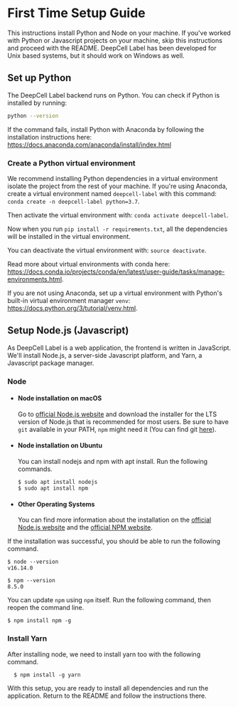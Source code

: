 # First Time Setup Guide

This instructions install Python and Node on your machine. If you've worked with Python or Javascript projects on your machine, skip this instructions and proceed with the README. DeepCell Label has been developed for Unix based systems, but it should work on Windows as well.

## Set up Python

The DeepCell Label backend runs on Python. You can check if Python is installed by running:

```bash
python --version
```

If the command fails, install Python with Anaconda by following the installation instructions here: https://docs.anaconda.com/anaconda/install/index.html

### Create a Python virtual environment

We recommend installing Python dependencies in a virtual environment isolate the project from the rest of your machine. If you're using Anaconda, create a virtual environment named `deepcell-label` with this command: `conda create -n deepcell-label python=3.7`.

Then activate the virtual environment with: `conda activate deepcell-label`.

Now when you run `pip install -r requirements.txt`, all the dependencies will be installed in the virtual environment.

You can deactivate the virtual environment with: `source deactivate`.

Read more about virtual environments with conda here: https://docs.conda.io/projects/conda/en/latest/user-guide/tasks/manage-environments.html.

If you are not using Anaconda, set up a virtual environment with Python's built-in virtual environment manager `venv`: https://docs.python.org/3/tutorial/venv.html.

## Setup Node.js (Javascript)

As DeepCell Label is a web application, the frontend is written in JavaScript. We'll install Node.js, a server-side Javascript platform, and Yarn, a Javascript package manager.

<!-- adapted from https://gist.github.com/Igormandello/57d57ee9a9f32a5414009cbe191db432 -->

### Node

- #### Node installation on macOS

  Go to [official Node.js website](https://nodejs.org/) and download the installer for the LTS version of Node.js that is recommended for most users.
  Be sure to have `git` available in your PATH, `npm` might need it (You can find git [here](https://git-scm.com/)).

- #### Node installation on Ubuntu

  You can install nodejs and npm with apt install. Run the following commands.

      $ sudo apt install nodejs
      $ sudo apt install npm

- #### Other Operating Systems
  You can find more information about the installation on the [official Node.js website](https://nodejs.org/) and the [official NPM website](https://npmjs.org/).

If the installation was successful, you should be able to run the following command.

    $ node --version
    v16.14.0

    $ npm --version
    8.5.0

You can update `npm` using `npm` itself. Run the following command, then reopen the command line.

    $ npm install npm -g

### Install Yarn

After installing node, we need to install yarn too with the following command.

      $ npm install -g yarn

With this setup, you are ready to install all dependencies and run the application. Return to the README and follow the instructions there.
